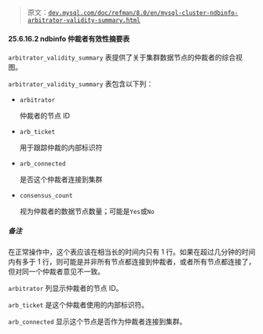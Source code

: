 > 原文：[`dev.mysql.com/doc/refman/8.0/en/mysql-cluster-ndbinfo-arbitrator-validity-summary.html`](https://dev.mysql.com/doc/refman/8.0/en/mysql-cluster-ndbinfo-arbitrator-validity-summary.html)

#### 25.6.16.2 ndbinfo 仲裁者有效性摘要表

`arbitrator_validity_summary` 表提供了关于集群数据节点的仲裁者的综合视图。

`arbitrator_validity_summary` 表包含以下列：

+   `arbitrator`

    仲裁者的节点 ID

+   `arb_ticket`

    用于跟踪仲裁的内部标识符

+   `arb_connected`

    是否这个仲裁者连接到集群

+   `consensus_count`

    视为仲裁者的数据节点数量；可能是`Yes`或`No`

##### 备注

在正常操作中，这个表应该在相当长的时间内只有 1 行。如果在超过几分钟的时间内有多于 1 行，则可能是并非所有节点都连接到仲裁者，或者所有节点都连接了，但对同一个仲裁者意见不一致。

`arbitrator` 列显示仲裁者的节点 ID。

`arb_ticket` 是这个仲裁者使用的内部标识符。

`arb_connected` 显示这个节点是否作为仲裁者连接到集群。
